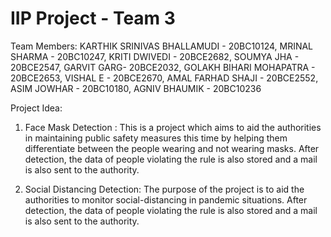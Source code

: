 # IIP Project - Team 3

Team Members:
KARTHIK SRINIVAS BHALLAMUDI - 20BC10124, 
MRINAL SHARMA - 20BC10247, 
KRITI DWIVEDI - 20BCE2682, 
SOUMYA JHA - 20BCE2547, 
GARVIT GARG- 20BCE2032, 
GOLAKH BIHARI MOHAPATRA - 20BCE2653, 
VISHAL E - 20BCE2670, 
AMAL FARHAD SHAJI - 20BCE2552, 
ASIM JOWHAR - 20BC10180, 
AGNIV BHAUMIK - 20BC10236


Project Idea: 

1) Face Mask Detection : This is a project which aims to aid the authorities in maintaining public safety measures this time by helping them differentiate between the people wearing and not wearing masks. After detection, the data of people violating the rule is also stored and a mail is also sent to the authority. 
 
2) Social Distancing Detection: The purpose of the project is to aid the authorities to monitor social-distancing in pandemic situations. After detection, the data of people violating the rule is also stored and a mail is also sent to the authority. 



